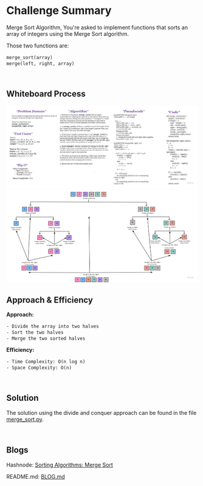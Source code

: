 # **Challenge Summary**

Merge Sort Algorithm, You're asked to implement functions that sorts an array of integers using the Merge Sort algorithm. 

Those two functions are:

```
merge_sort(array)
merge(left, right, array)
```

<br>

## **Whiteboard Process**

![White board](assets/merge-sort-whiteboard.jpg)
![White board](assets/mergesort11.jpg)
<br>


## **Approach & Efficiency**

**Approach:**

    - Divide the array into two halves
    - Sort the two halves
    - Merge the two sorted halves


**Efficiency:**

    - Time Complexity: O(n log n)
    - Space Complexity: O(n)

<br>

## **Solution**

The solution using the divide and conquer approach can be found in the file [merge_sort.py](merge_sort.py).


<br>

## **Blogs**

Hashnode: [Sorting Algorithms: Merge Sort](https://batoolragayah.hashnode.dev/sorting-algorithms-merge-sort)

README.md: [BLOG.md](BLOG.md)



